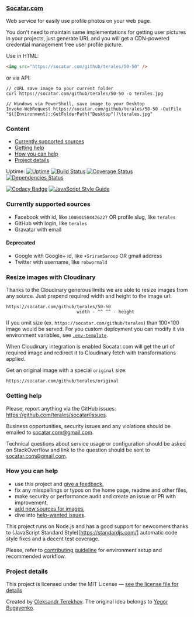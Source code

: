 ### [Socatar.com](https://socatar.com/)

Web service for easily use profile photos on your web page.

You don't need to maintain same implementations for getting user pictures in your projects, just generate URL and you will get a CDN-powered credential management free user profile picture.

Use in HTML:
```html
<img src="https://socatar.com/github/terales/50-50" />
```

or via API:
```shell
// cURL save image to your current folder
curl https://socatar.com/github/terales/50-50 -o terales.jpg

// Windows via PowerShell, save image to your Desktop
Invoke-WebRequest https://socatar.com/github/terales/50-50 -OutFile "$([Environment]::GetFolderPath("Desktop"))\terales.jpg"
```

### Content

* [Currently supported sources](#currently-supported-sources)
* [Getting help](#getting-help)
* [How you can help](#how-you-can-help)
* [Project details](#project-details)

Uptime: [![Uptime](http://www.sixnines.io/b/28f4)](http://www.sixnines.io/h/28f4)
[![Build Status](https://travis-ci.org/terales/socatar.svg?branch=master)](https://travis-ci.org/terales/socatar)
[![Coverage Status](https://coveralls.io/repos/github/terales/socatar/badge.svg?branch=master)](https://coveralls.io/github/terales/socatar?branch=master)
[![Dependencies Status](https://david-dm.org/terales/socatar.svg)](https://david-dm.org/terales/socatar)

[![Codacy Badge](https://api.codacy.com/project/badge/Grade/711f81f048434d198fda6118922048ce)](https://www.codacy.com/app/terehov-alexander-serg/socatar?utm_source=github.com&amp;utm_medium=referral&amp;utm_content=terales/socatar&amp;utm_campaign=Badge_Grade)
[![JavaScript Style Guide](https://img.shields.io/badge/code_style-standard-brightgreen.svg)](https://standardjs.com)


### Currently supported sources

* Facebook with id, like `100001584476227` OR profile slug, like `terales`
* GitHub with login, like `terales`
* Gravatar with email

#### Deprecated

* Google with Google+ id, like `+SriramSaroop` OR gmail address
* Twitter with username, like `robwormald`

### Resize images with Cloudinary

Thanks to the Cloudinary generous limits we are able to resize images from any source.
Just prepend required width and height to the image url:

```
https://socatar.com/github/terales/50-50
                           width - ^^ ^^ - height
```

If you omit size (ex. `https://socatar.com/github/terales`) than 100×100 image would be served. For you custom deployment you can modify it via environment variables, see [`.env-template`](.env-template).

When Cloudinary integration is enabled Socatar.com will get the url of required image
and redirect it to Cloudinary fetch with transformations applied.

Get an original image with a special `original` size:
```
https://socatar.com/github/terales/original
```

### Getting help

Please, report anything via the GitHub issues: https://github.com/terales/socatar/issues.

Business opportunities, security issues and any violations should be emailed to socatar.com@gmail.com.

Technical questions about service usage or configuration should be asked on StackOverflow
and link to the question should be sent to socatar.com@gmail.com.

### How you can help

* use this project and [give a feedback](https://saythanks.io/to/terales),
* fix any misspellings or typos on the home page, readme and other files,
* make security or performance audit and create an issue or PR with improvement,
* [add new sources for images](CONTRIBUTING.md#add-a-new-source),
* dive into [help-wanted issues](https://github.com/terales/socatar/labels/help%20wanted).

This project runs on Node.js and has a good support for newcomers thanks to (JavaScript Standard Style)[https://standardjs.com/] automatic code style fixes and a decent test coverage.

Please, refer to [contributing guideline](CONTRIBUTING.md) for environment setup and recommended workflow.

### Project details

This project is licensed under the MIT License — [see the license file for details](LICENSE)

Created by [Oleksandr Terekhov](https://terales.info/). The original idea belongs to [Yegor Bugayenko](http://www.yegor256.com/).
